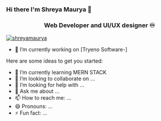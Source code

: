 ### Hi there I'm Shreya Maurya 👋
<h3 align="center"> Web Developer and UI/UX designer ♾️</h3>

<p align="left"> <a href="https:// " target="blank"><img src="https://img.shields.io/twitter/follow/shreyamaurya?logo=twitter&style=for-the-badge" alt="shreyamaurya" /></a> </p>

 - 🔭 I’m currently working on [Tryeno Software-]
<!--(https://github.com/CanisCoder/All-In-One-Application-) -->



Here are some ideas to get you started:

- 🌱 I’m currently learning  MERN STACK
- 👯 I’m looking to collaborate on ...
- 🤔 I’m looking for help with ...
- 💬 Ask me about ...
- 📫 How to reach me: ...
- 😄 Pronouns: ...
- ⚡ Fun fact: ...
